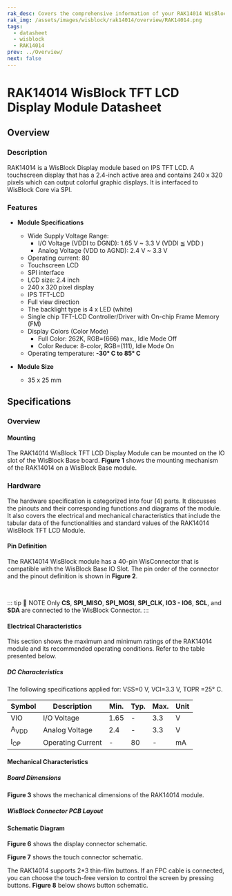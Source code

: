 ```yaml
---
rak_desc: Covers the comprehensive information of your RAK14014 WisBlock TFT LCD Display Module to help you use it. This information includes technical specifications, characteristics, and requirements, and it also discusses the device components.
rak_img: /assets/images/wisblock/rak14014/overview/RAK14014.png
tags:
  - datasheet
  - wisblock
  - RAK14014
prev: ../Overview/
next: false
---
```


# RAK14014 WisBlock TFT LCD Display Module Datasheet

## Overview

<rk-img
  src="/assets/images/wisblock/rak14014/datasheet/rak14014-front-back.png"
  width="60%"
  caption="RAK14014 WisBlock TFT LCD Display Module"
/>

### Description

RAK14014 is a WisBlock Display module based on IPS TFT LCD. A touchscreen display that has a 2.4-inch active area and contains 240&nbsp;x&nbsp;320 pixels which can output colorful graphic displays. It is interfaced to WisBlock Core via SPI.

### Features

* **Module Specifications**
    * Wide Supply Voltage Range:
        - I/O Voltage (VDDI to DGND): 1.65&nbsp;V ~ 3.3&nbsp;V (VDDI ≦ VDD )
        - Analog Voltage (VDD to AGND): 2.4&nbsp;V ~ 3.3&nbsp;V
    * Operating current: 80&nbsp;
    * Touchscreen LCD
    * SPI interface
    * LCD size: 2.4&nbsp;inch
    * 240&nbsp;x&nbsp;320 pixel display
    * IPS TFT-LCD
    * Full view direction
    * The backlight type is 4 x LED (white)
    * Single chip TFT-LCD Controller/Driver with On-chip Frame Memory (FM)
    * Display Colors (Color Mode)
        - Full Color: 262K, RGB=(666) max., Idle Mode Off
        - Color Reduce: 8-color, RGB=(111), Idle Mode On
    * Operating temperature: **-30°&nbsp;C to 85°&nbsp;C**

* **Module Size**
    * 35 x 25&nbsp;mm

## Specifications

### Overview

#### Mounting

The RAK14014 WisBlock TFT LCD Display Module can be mounted on the IO slot of the WisBlock Base board. **Figure 1** shows the mounting mechanism of the RAK14014 on a WisBlock Base module.

<rk-img
  src="/assets/images/wisblock/rak14014/datasheet/rak14014-mount.png"
  width="50%"
  caption="RAK14014 mounting mechanism on a WisBlock Base module"
/>

### Hardware

The hardware specification is categorized into four (4) parts. It discusses the pinouts and their corresponding functions and diagrams of the module. It also covers the electrical and mechanical characteristics that include the tabular data of the functionalities and standard values of the RAK14014 WisBlock TFT LCD Module.


#### Pin Definition

The RAK14014 WisBlock module has a 40-pin WisConnector that is compatible with the WisBlock Base IO Slot. The pin order of the connector and the pinout definition is shown in **Figure 2**.

<br>

<rk-img
  src="/assets/images/wisblock/rak14014/datasheet/rak14014-pinout.png"
  width="60%"
  caption="RAK14014 pinout diagram"
/>

::: tip 📝 NOTE
Only **CS**, **SPI_MISO**, **SPI_MOSI**, **SPI_CLK**, **IO3 - IO6**, **SCL**, and **SDA** are connected to the WisBlock Connector.
:::

#### Electrical Characteristics

This section shows the maximum and minimum ratings of the RAK14014 module and its recommended operating conditions. Refer to the table presented below.

##### DC Characteristics

The following specifications applied for: VSS=0&nbsp;V, VCI=3.3&nbsp;V, TOPR =25°&nbsp;C.

| Symbol          | Description       | Min. | Typ. | Max. | Unit |
| --------------- | ----------------- | ---- | ---- | ---- | ---- |
| VIO             | I/O Voltage       | 1.65 | -    | 3.3  | V    |
| A<sub>VDD</sub> | Analog Voltage    | 2.4  | -    | 3.3  | V    |
| I<sub>OP</sub>  | Operating Current | -    | 80   | -    | mA   |


#### Mechanical Characteristics

##### Board Dimensions

**Figure 3** shows the mechanical dimensions of the RAK14014 module.

<rk-img
  src="/assets/images/wisblock/rak14014/datasheet/rak14014-dim.png"
  width="70%"
  caption="RAK14014 mechanical dimensions"
/>

##### WisBlock Connector PCB Layout

<rk-img
  src="/assets/images/wisblock/rak14014/datasheet/wisblock-conn.png"
  width="100%"
  caption="WisBlock Connector PCB footprint and recommendations"
/>

#### Schematic Diagram

**Figure 6** shows the display connector schematic.

<rk-img
  src="/assets/images/wisblock/rak14014/datasheet/display-conn.png"
  width="55%"
  caption="Display Connector Schematic diagram"
/>

**Figure 7** shows the touch connector schematic.

<rk-img
  src="/assets/images/wisblock/rak14014/datasheet/touch-conn.png"
  width="55%"
  caption="RAK14014 WisBlock Touch Drive Circuit"
/>

The RAK14014 supports 2*3 thin-film buttons. If an FPC cable is connected, you can choose the
touch-free version to control the screen by pressing buttons. **Figure 8** below shows button
schematic.

<rk-img
  src="/assets/images/wisblock/rak14014/datasheet/button-conn.png"
  width="100%"
  caption="RAK14014 WisBlock Display Module buttons"
/>